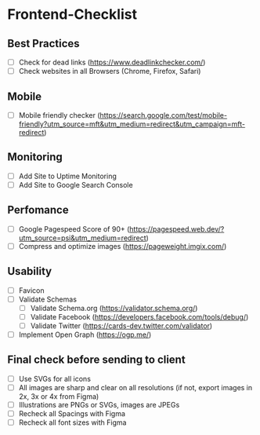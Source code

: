 # Frontend-Checklist

## Best Practices
- [ ] Check for dead links (https://www.deadlinkchecker.com/)
- [ ] Check websites in all Browsers (Chrome, Firefox, Safari)

## Mobile
- [ ] Mobile friendly checker (https://search.google.com/test/mobile-friendly?utm_source=mft&utm_medium=redirect&utm_campaign=mft-redirect)

## Monitoring
- [ ] Add Site to Uptime Monitoring
- [ ] Add Site to Google Search Console

## Perfomance
- [ ] Google Pagespeed Score of 90+ (https://pagespeed.web.dev/?utm_source=psi&utm_medium=redirect)
- [ ] Compress and optimize images (https://pageweight.imgix.com/)

## Usability
- [ ] Favicon
- [ ] Validate Schemas
  - [ ] Validate Schema.org (https://validator.schema.org/)
  - [ ] Validate Facebook (https://developers.facebook.com/tools/debug/)
  - [ ] Validate Twitter (https://cards-dev.twitter.com/validator)
- [ ] Implement Open Graph (https://ogp.me/)

## Final check before sending to client
- [ ] Use SVGs for all icons
- [ ] All images are sharp and clear on all resolutions (if not, export images in 2x, 3x or 4x from Figma)
- [ ] Illustrations are PNGs or SVGs, images are JPEGs
- [ ] Recheck all Spacings with Figma
- [ ] Recheck all font sizes with Figma
